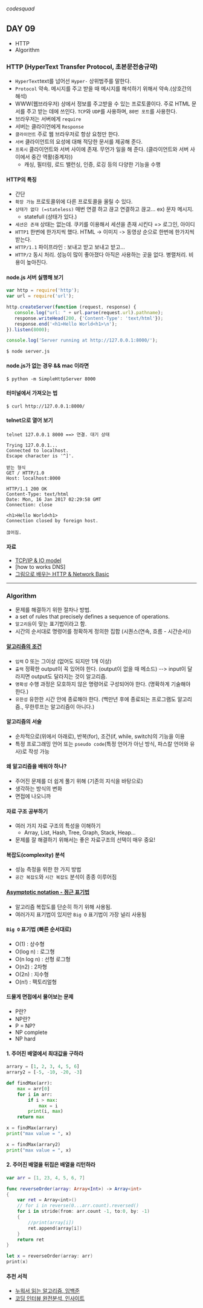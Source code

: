 ###### codesquad

## DAY 09
- HTTP
- Algorithm

### HTTP (HyperText Transfer Protocol, 초본문전송규약)
- `HyperText`text를 넘어선 `Hyper-` 상위범주를 말한다.
- `Protocol` 약속. 메시지를 주고 받을 때 메시지를 해석하기 위해서 약속.(상호간의 해석)
- WWW(웹브라우저) 상에서 정보를 주고받을 수 있는 프로토콜이다. 주로 HTML 문서를 주고 받는 데에 쓰인다. `TCP`와 `UDP`를 사용하며, `80번 포트`를 사용한다.
- 브라우저는 서버에게 `require`
- 서버는 클라이언에게 `Response`
- `클라이언트` 주로 웹 브라우저로 항상 요청만 한다.
- `서버` 클라이언트의 요성에 대해 적당한 문서를 제공해 준다.
- `프록시` 클라이언트와 서버 사이에 존재. 무언가 일을 해 준다. (클라이언트와 서버 사이에서 중간 역활(중계자))
	- 캐싱, 필터링, 로드 밸런싱, 인증, 로깅 등의 다양한 기능을 수행

#### HTTP의 특징
- 간단
- `확장 가능` 프로토콜위에 다른 프로토콜을 올릴 수 있다.
- `상태가 없다 (=stateless)` 매번 연결 하고 끊고 연결하고 끊고... ex) 문자 메시지.
	- statefull (상태가 있다.) <br>
- `세션은 존재` 상태는 없는데. 쿠키를 이용해서 세션을 존재 시킨다 => 로그인, 아이디
- `HTTP1`  한번에 한가지씩 했다. HTML -> 이미지 -> 동영상 순으로 한번에 한가지씩 받는다.
- `HTTP/1.1` 파이프라인 : 보내고 받고 보내고 받고...
- `HTTP/2`  동시 처리. 성능이 많이 좋아졌다 아직은 사용하는 곳을 없다. 병렬처리. 비용이 높아진다.

#### node.js 서버 실행해 보기

```javascript
var http = require('http');
var url = require('url');

http.createServer(function (request, response) {
   console.log("url: " + url.parse(request.url).pathname);
   response.writeHead(200, {'Content-Type': 'text/html'});
   response.end('<h1>Hello World<h1>\n');
}).listen(8000);

console.log('Server running at http://127.0.0.1:8000/');
```

```
$ node server.js
```

#### node.js가 없는 경우 && mac 이라면

```
$ python -m SimpleHttpServer 8000

```

#### 터미널에서 가져오는 법

```
$ curl http://127.0.0.1:8000/
```

#### telnet으로 열어 보기

```
telnet 127.0.0.1 8000 ==> 연결. 대기 상태

Trying 127.0.0.1...
Connected to localhost.
Escape character is '^]'.

받는 형식
GET / HTTP/1.0
Host: localhost:8000

HTTP/1.1 200 OK
Content-Type: text/html
Date: Mon, 16 Jan 2017 02:29:58 GMT
Connection: close

<h1>Hello World<h1>
Connection closed by foreign host.

끊어짐.
```
#### 자료
- [TCP/IP &amp; IO model](http://www.slideshare.net/namhyeonuk90/tcp-ip-io-model)
- [how to works DNS]
- [그림으로 배우는 HTTP & Network Basic](http://www.kyobobook.co.kr/product/detailViewKor.laf?mallGb=KOR&ejkGb=KOR&barcode=9788931447897)

---

### Algorithm
- 문제를 해결하기 위한 절차나 방법.
- a set of rules that precisely defines a sequence of operations.
- `알고리듬`이 맞는 표기법이라고 함.
- 시간의 순서대로 명령어를 정확하게 정의한 집합 (시퀀스(연속, 흐름 - 시간순서))

#### [알고리즘의 조건](https://ko.wikipedia.org/wiki/%EC%95%8C%EA%B3%A0%EB%A6%AC%EC%A6%98)
- `입력` 0 또는 그이상 (없어도 되지만 1개 이상)
- `출력` 정확한 output이 꼭 있어야 한다. (output이 없을 때 메소드)
--> input이 달라지면 output도 달라지는 것이 알고리즘.
- `명확성` 수행 과정은 모호하지 않은 명령어로 구성되어야 한다. (명확하게 기술해야 한다.)
- `유한성` 유한한 시간 안에 종료해야 한다. (백만년 후에 종료되는 프로그램도 알고리즘., 무한루프는 알고리즘이 아니다.)

#### 알고리즘의 서술
- 순차적으로(위에서 아래로), 반복(for), 조건(if, while, switch)의 기능을 이용
- 특정 프로그래밍 언어 또는 `pseudo code`(특정 언어가 아닌 방식, 파스칼 언어와 유사)로 작성 가능

#### 왜 알고리즘을 배워야 하나?
- 주어진 문제를 더 쉽게 풀기 위해 (기존의 지식을 바탕으로)
- 생각하는 방식의 변화
- 면접에 나오니까

#### 자료 구조 공부하기
- 여러 가지 자료 구조의 특성을 이해하기
	- Array, List, Hash, Tree, Graph, Stack, Heap... <br>
- 문제를 잘 해결하기 위해서는 좋은 자료구조의 선택이 매우 중요!

#### 복잡도(complexity) 분석
- 성능 측정을 위한 한 가지 방법
- `공간 복잡도`와 `시간 복잡도` 분석이 종종 이루어짐

#### [Asymptotic notation - 점근 표기법](https://ko.khanacademy.org/computing/computer-science/algorithms/asymptotic-notation/a/big-o-notation)
- 알고리즘 복잡도를 단순히 하기 위해 사용됨.
- 여러가지 표기법이 있지만 `Big O` 표기법이 가장 널리 사용됨

#### `Big O` 표기법 (빠른 순서대로)
- O(1) : 상수형
- O(log n) : 로그형
- O(n log n) : 선형 로그형
- O(n2) : 2차형
- O(2n) : 지수형
- O(n!) : 팩토리얼형

#### 드물게 면접에서 물어보는 문제
- P란?
- NP란?
- P = NP?
- NP complete
- NP hard

#### 1. 주어진 배열에서 최대값을 구하라

``` python
arrary = [1, 2, 3, 4, 5, 6]
arrary2 = [-5, -10, -20, -3]

def findMax(arr):
	max = arr[0]
	for i in arr:
		if i > max:
			max = i
		print(i, max)
	return max

x = findMax(arrary)
print("max value = ", x)

x = findMax(arrary2)
print("max value = ", x)
```

#### 2. 주어진 배열을 뒤집은 배열을 리턴하라

```swift
var arr = [1, 23, 4, 5, 6, 7]

func reverseOrder(array: Array<Int>) -> Array<int>
{
	var ret = Array<int>()
	// for i in reverse(0...arr.count).reversed()
	for i in stride(from: arr.count -1, to:0, by: -1)
	{
		//print(array[i])
		ret.append(array[i])
	}
	return ret
}

let x = reverseOrder(array: arr)
print(x)

```

#### 추천 서적
- [누워서 읽는 알고리즘, 임백준](http://www.hanbit.co.kr/store/books/look.php?p_code=B5686965977)
- [코딩 인터뷰 완전분석, 인사이트](http://book.naver.com/bookdb/book_detail.nhn?bid=6986417)
